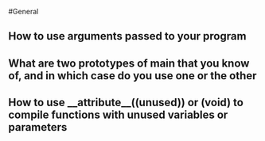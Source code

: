 #General
<h2>How to use arguments passed to your program</h2>
<h2>What are two prototypes of main that you know of, and in which case do you use one or the other</h2>
<h2>How to use __attribute__((unused)) or (void) to compile functions with unused variables or parameters</h2>